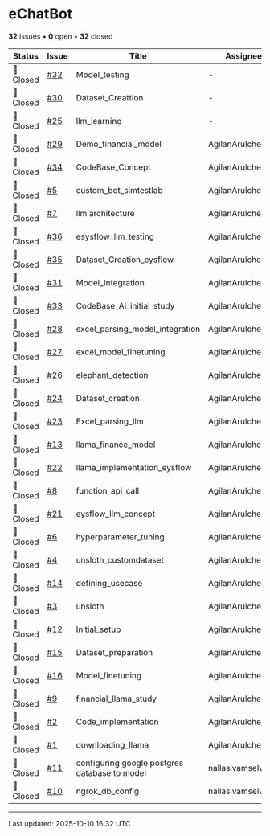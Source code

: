 # eChatBot

**32** issues • **0** open • **32** closed

<table class="github-issue-table">
<thead>
<tr>
<th>Status</th>
<th>Issue</th>
<th>Title</th>
<th>Assignee</th>
<th>Labels</th>
<th>Updated</th>
</tr>
</thead>
<tbody>
<tr><td>🔴 Closed</td><td><a href='./issue-32-Model_testing.md'>#32</a></td><td>Model_testing</td><td>-</td><td>-</td><td>2025-08-01</td></tr>
<tr><td>🔴 Closed</td><td><a href='./issue-30-Dataset_Creattion.md'>#30</a></td><td>Dataset_Creattion</td><td>-</td><td>-</td><td>2025-08-01</td></tr>
<tr><td>🔴 Closed</td><td><a href='./issue-25-llm_learning.md'>#25</a></td><td>llm_learning</td><td>-</td><td>-</td><td>2025-08-01</td></tr>
<tr><td>🔴 Closed</td><td><a href='./issue-29-Demo_financial_model.md'>#29</a></td><td>Demo_financial_model</td><td>AgilanArulchelvam</td><td>santhosh</td><td>2025-05-01</td></tr>
<tr><td>🔴 Closed</td><td><a href='./issue-34-CodeBase_Concept.md'>#34</a></td><td>CodeBase_Concept</td><td>AgilanArulchelvam</td><td>-</td><td>2025-05-01</td></tr>
<tr><td>🔴 Closed</td><td><a href='./issue-5-custom_bot_simtestlab.md'>#5</a></td><td>custom_bot_simtestlab</td><td>AgilanArulchelvam</td><td>-</td><td>2025-05-01</td></tr>
<tr><td>🔴 Closed</td><td><a href='./issue-7-llm-architecture.md'>#7</a></td><td>llm architecture</td><td>AgilanArulchelvam</td><td>-</td><td>2025-05-01</td></tr>
<tr><td>🔴 Closed</td><td><a href='./issue-36-esysflow_llm_testing.md'>#36</a></td><td>esysflow_llm_testing</td><td>AgilanArulchelvam</td><td>-</td><td>2025-05-01</td></tr>
<tr><td>🔴 Closed</td><td><a href='./issue-35-Dataset_Creation_eysflow.md'>#35</a></td><td>Dataset_Creation_eysflow</td><td>AgilanArulchelvam</td><td>-</td><td>2025-05-01</td></tr>
<tr><td>🔴 Closed</td><td><a href='./issue-31-Model_Integration.md'>#31</a></td><td>Model_Integration</td><td>AgilanArulchelvam</td><td>-</td><td>2025-05-01</td></tr>
<tr><td>🔴 Closed</td><td><a href='./issue-33-CodeBase_Ai_initial_study.md'>#33</a></td><td>CodeBase_Ai_initial_study</td><td>AgilanArulchelvam</td><td>santhosh</td><td>2025-05-01</td></tr>
<tr><td>🔴 Closed</td><td><a href='./issue-28-excel_parsing_model_integration.md'>#28</a></td><td>excel_parsing_model_integration</td><td>AgilanArulchelvam</td><td>-</td><td>2025-02-05</td></tr>
<tr><td>🔴 Closed</td><td><a href='./issue-27-excel_model_finetuning.md'>#27</a></td><td>excel_model_finetuning</td><td>AgilanArulchelvam</td><td>-</td><td>2025-02-05</td></tr>
<tr><td>🔴 Closed</td><td><a href='./issue-26-elephant_detection.md'>#26</a></td><td>elephant_detection</td><td>AgilanArulchelvam</td><td>-</td><td>2025-02-05</td></tr>
<tr><td>🔴 Closed</td><td><a href='./issue-24-Dataset_creation.md'>#24</a></td><td>Dataset_creation</td><td>AgilanArulchelvam</td><td>-</td><td>2025-02-05</td></tr>
<tr><td>🔴 Closed</td><td><a href='./issue-23-Excel_parsing_llm.md'>#23</a></td><td>Excel_parsing_llm</td><td>AgilanArulchelvam</td><td>-</td><td>2025-02-05</td></tr>
<tr><td>🔴 Closed</td><td><a href='./issue-13-llama_finance_model.md'>#13</a></td><td>llama_finance_model</td><td>AgilanArulchelvam</td><td>-</td><td>2025-02-05</td></tr>
<tr><td>🔴 Closed</td><td><a href='./issue-22-llama_implementation_eysflow.md'>#22</a></td><td>llama_implementation_eysflow</td><td>AgilanArulchelvam</td><td>-</td><td>2025-02-05</td></tr>
<tr><td>🔴 Closed</td><td><a href='./issue-8-function_api_call.md'>#8</a></td><td>function_api_call</td><td>AgilanArulchelvam</td><td>-</td><td>2025-02-05</td></tr>
<tr><td>🔴 Closed</td><td><a href='./issue-21-eysflow_llm_concept.md'>#21</a></td><td>eysflow_llm_concept</td><td>AgilanArulchelvam</td><td>-</td><td>2025-02-05</td></tr>
<tr><td>🔴 Closed</td><td><a href='./issue-6-hyperparameter_tuning.md'>#6</a></td><td>hyperparameter_tuning</td><td>AgilanArulchelvam</td><td>-</td><td>2025-01-26</td></tr>
<tr><td>🔴 Closed</td><td><a href='./issue-4-unsloth_customdataset.md'>#4</a></td><td>unsloth_customdataset</td><td>AgilanArulchelvam</td><td>-</td><td>2025-01-26</td></tr>
<tr><td>🔴 Closed</td><td><a href='./issue-14-defining_usecase.md'>#14</a></td><td>defining_usecase</td><td>AgilanArulchelvam</td><td>-</td><td>2025-01-26</td></tr>
<tr><td>🔴 Closed</td><td><a href='./issue-3-unsloth.md'>#3</a></td><td>unsloth</td><td>AgilanArulchelvam</td><td>-</td><td>2025-01-26</td></tr>
<tr><td>🔴 Closed</td><td><a href='./issue-12-Initial_setup.md'>#12</a></td><td>Initial_setup</td><td>AgilanArulchelvam</td><td>-</td><td>2025-01-26</td></tr>
<tr><td>🔴 Closed</td><td><a href='./issue-15-Dataset_preparation.md'>#15</a></td><td>Dataset_preparation</td><td>AgilanArulchelvam</td><td>-</td><td>2025-01-26</td></tr>
<tr><td>🔴 Closed</td><td><a href='./issue-16-Model_finetuning.md'>#16</a></td><td>Model_finetuning</td><td>AgilanArulchelvam</td><td>-</td><td>2025-01-26</td></tr>
<tr><td>🔴 Closed</td><td><a href='./issue-9-financial_llama_study.md'>#9</a></td><td>financial_llama_study</td><td>AgilanArulchelvam</td><td>-</td><td>2025-01-26</td></tr>
<tr><td>🔴 Closed</td><td><a href='./issue-2-Code_implementation.md'>#2</a></td><td>Code_implementation</td><td>AgilanArulchelvam</td><td>-</td><td>2025-01-26</td></tr>
<tr><td>🔴 Closed</td><td><a href='./issue-1-downloading_llama.md'>#1</a></td><td>downloading_llama</td><td>AgilanArulchelvam</td><td>-</td><td>2025-01-26</td></tr>
<tr><td>🔴 Closed</td><td><a href='./issue-11-configuring-google-postgres-database-to-model.md'>#11</a></td><td>configuring google postgres database to model</td><td>nallasivamselvaraj</td><td>-</td><td>2025-01-23</td></tr>
<tr><td>🔴 Closed</td><td><a href='./issue-10-ngrok_db_config.md'>#10</a></td><td>ngrok_db_config</td><td>nallasivamselvaraj</td><td>-</td><td>2025-01-22</td></tr>
</tbody>
</table>

---

Last updated: 2025-10-10 16:32 UTC